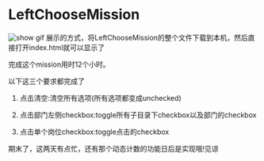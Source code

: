 # LeftChooseMission

![show gif](https://github.com/Luciahelloworld/LeftChooseMission/raw/master/chooseMenu.gif)
展示的方式，将LeftChooseMission的整个文件下载到本机，然后直接打开index.html就可以显示了

完成这个mission用时12个小时。

以下这三个要求都完成了
1. 点击清空:清空所有选项(所有选项都变成unchecked)

2. 点击部门左侧checkbox:toggle所有子目录下checkbox以及部门的checkbox  

3. 点击单个岗位checkbox:toggle点击的checkbox


期末了，这两天有点忙，还有那个动态计数的功能日后是实现哦!见谅
